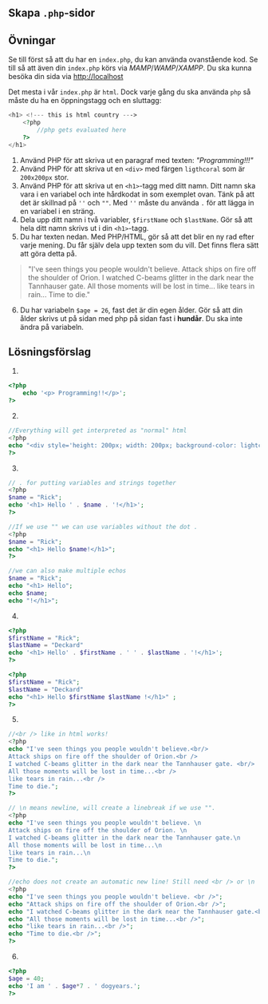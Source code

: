 ## Skapa `.php`-sidor

## Övningar

Se till först så att du har en `index.php`, du kan använda ovanstående kod. Se till så att även din `index.php` körs via _MAMP_/_WAMP_/_XAMPP_. Du ska kunna besöka din sida via [http://localhost](http://localhost)

Det mesta i vår `index.php` är `html`. Dock varje gång du ska använda `php` så måste du ha en öppningstagg och en sluttagg:
```php
<h1> <!--- this is html country --->
    <?php
        //php gets evaluated here
    ?>
</h1>
```


1. Använd PHP för att skriva ut en paragraf med texten: _"Programming!!!"_
2. Använd PHP för att skriva ut en `<div>` med färgen `ligthcoral` som är `200x200px` stor.
3. Använd PHP för att skriva ut en `<h1>`-tagg med ditt namn. Ditt namn ska vara i en variabel och inte hårdkodat in som exemplet ovan. Tänk på att det är skillnad på `''` och `""`. Med `''` måste du använda `.` för att lägga in en variabel i en sträng.
4. Dela upp ditt namn i två variabler, `$firstName` och `$lastName`. Gör så att hela ditt namn skrivs ut i din `<h1>`-tagg.
5. Du har texten nedan. Med PHP/HTML, gör så att det blir en ny rad efter varje mening. Du får själv dela upp texten som du vill. Det finns flera sätt att göra detta på. 
>"I've seen things you people wouldn't believe. Attack ships on fire off the shoulder of Orion. I watched C-beams glitter in the dark near the Tannhauser gate. All those moments will be lost in time... like tears in rain... Time to die."
6. Du har variabeln `$age = 26`, fast det är din egen ålder. Gör så att din ålder skrivs ut på sidan med php på sidan fast i **hundår**. Du ska inte ändra på variabeln.

## Lösningsförslag

1.
```php
<?php
    echo '<p> Programming!!</p>';
?>
```

2.
```php
//Everything will get interpreted as "normal" html
<?php
echo "<div style='height: 200px; width: 200px; background-color: lightcoral;'></div>";
?>
```

3.
```php
// . for putting variables and strings together
<?php
$name = "Rick";
echo '<h1> Hello ' . $name . '!</h1>';
?>
```

```php
//If we use "" we can use variables without the dot .
<?php
$name = "Rick";
echo "<h1> Hello $name!</h1>";
?>
```

```php
//we can also make multiple echos
$name = "Rick";
echo "<h1> Hello";
echo $name;
echo "!</h1>";
```

4.
```php
<?php
$firstName = "Rick";
$lastName = "Deckard"
echo '<h1> Hello' . $firstName . ' ' . $lastName . '!</h1>';
?>
```

```php
<?php
$firstName = "Rick";
$lastName = "Deckard"
echo "<h1> Hello $firstName $lastName !</h1>" ;
?>
```

5.

```php
//<br /> like in html works!
<?php
echo "I've seen things you people wouldn't believe.<br/>
Attack ships on fire off the shoulder of Orion.<br />
I watched C-beams glitter in the dark near the Tannhauser gate. <br/>
All those moments will be lost in time...<br /> 
like tears in rain...<br />
Time to die.";
?>
```

```php
// \n means newline, will create a linebreak if we use "".
<?php
echo "I've seen things you people wouldn't believe. \n
Attack ships on fire off the shoulder of Orion. \n
I watched C-beams glitter in the dark near the Tannhauser gate.\n
All those moments will be lost in time...\n
like tears in rain...\n
Time to die.";
?>
```

```php
//echo does not create an automatic new line! Still need <br /> or \n 
<?php
echo "I've seen things you people wouldn't believe. <br />";
echo "Attack ships on fire off the shoulder of Orion.<br />";
echo "I watched C-beams glitter in the dark near the Tannhauser gate.<br />";
echo "All those moments will be lost in time...<br />";
echo "like tears in rain...<br />";
echo "Time to die.<br />";
?>
```

6.

```php
<?php
$age = 40;
echo 'I am ' . $age*7 . ' dogyears.';
?>
```